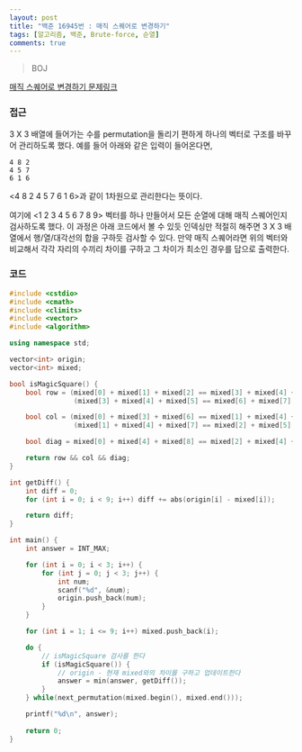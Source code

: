 ```yaml
---
layout: post
title: "백준 16945번 : 매직 스퀘어로 변경하기"
tags: [알고리즘, 백준, Brute-force, 순열]
comments: true
---
```


> BOJ  

[매직 스퀘어로 변경하기 문제링크](https://www.acmicpc.net/problem/16945)  

### 접근  
3 X 3 배열에 들어가는 수를 permutation을 돌리기 편하게 하나의 벡터로 구조를 바꾸어 관리하도록 했다. 예를 들어 아래와 같은 입력이 들어온다면,  
~~~
4 8 2
4 5 7
6 1 6
~~~
<4 8 2 4 5 7 6 1 6>과 같이 1차원으로 관리한다는 뜻이다.  

여기에 <1 2 3 4 5 6 7 8 9> 벡터를 하나 만들어서 모든 순열에 대해 매직 스퀘어인지 검사하도록 했다. 이 과정은 아래 코드에서 볼 수 있듯 인덱싱만 적절히 해주면 3 X 3 배열에서 행/열/대각선의 합을 구하듯 검사할 수 있다. 만약 매직 스퀘어라면 위의 벡터와 비교해서 각각 자리의 수끼리 차이를 구하고 그 차이가 최소인 경우를 답으로 출력한다.  

### 코드  
~~~c++
#include <cstdio>
#include <cmath>
#include <climits>
#include <vector>
#include <algorithm>

using namespace std;

vector<int> origin;
vector<int> mixed;

bool isMagicSquare() {
    bool row = (mixed[0] + mixed[1] + mixed[2] == mixed[3] + mixed[4] + mixed[5]) &&
                (mixed[3] + mixed[4] + mixed[5] == mixed[6] + mixed[7] + mixed[8]);

    bool col = (mixed[0] + mixed[3] + mixed[6] == mixed[1] + mixed[4] + mixed[7]) &&
                (mixed[1] + mixed[4] + mixed[7] == mixed[2] + mixed[5] + mixed[8]);

    bool diag = mixed[0] + mixed[4] + mixed[8] == mixed[2] + mixed[4] + mixed[6];

    return row && col && diag;
}

int getDiff() {
    int diff = 0;
    for (int i = 0; i < 9; i++) diff += abs(origin[i] - mixed[i]);

    return diff;
}

int main() {
    int answer = INT_MAX;

    for (int i = 0; i < 3; i++) {
        for (int j = 0; j < 3; j++) {
            int num;
            scanf("%d", &num);
            origin.push_back(num);
        }
    }

    for (int i = 1; i <= 9; i++) mixed.push_back(i);

    do {
        // isMagicSquare 검사를 한다
        if (isMagicSquare()) {
            // origin - 현재 mixed와의 차이를 구하고 업데이트한다
            answer = min(answer, getDiff());
        }
    } while(next_permutation(mixed.begin(), mixed.end()));

    printf("%d\n", answer);
    
    return 0;
}
~~~
